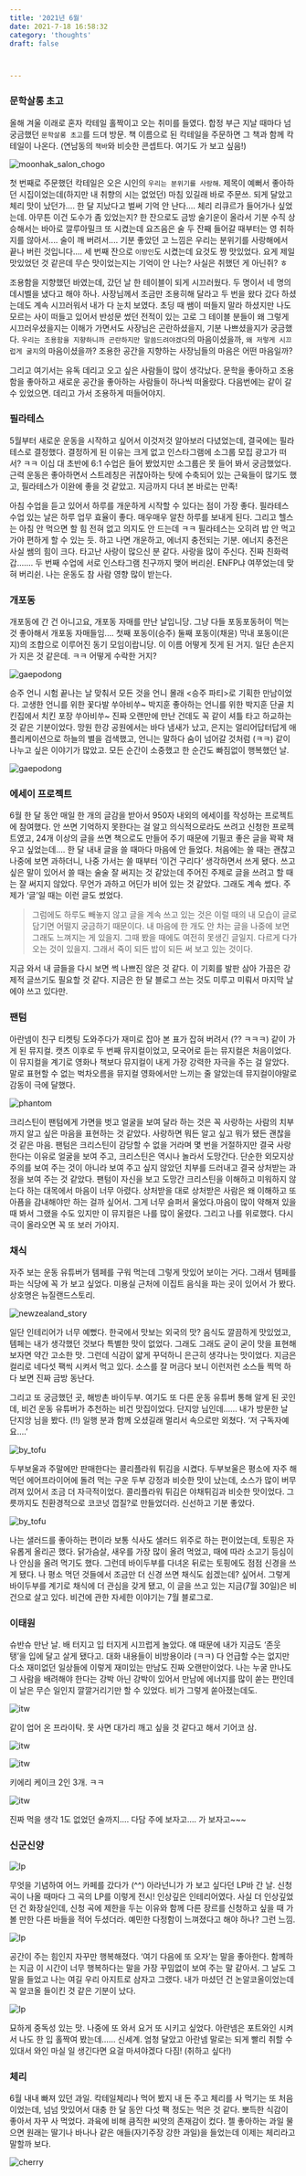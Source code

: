 ```yaml
---
title: '2021년 6월'
date: 2021-7-18 16:58:32
category: 'thoughts'
draft: false



---
```


### 문학살롱 초고

올해 겨울 이래로 혼자 칵테일 홀짝이고 오는 취미를 들였다. 합정 부근 지날 때마다 넘 궁금했던  `문학살롱 초고`를 드뎌 방문. 책 이름으로 된 칵테일을 주문하면 그 책과 함께 칵테일이 나온다. (연남동의 `책바`와 비슷한 콘셉트다. 여기도 가 보고 싶음!)

![moonhak_salon_chogo](./images/chogo.png)

첫 번째로 주문했던 칵테일은 오은 시인의 `우리는 분위기를 사랑해`. 제목이 예뻐서 좋아하던 시집이었는데(하지만 내 취향의 시는 없었던) 마침 있길래 바로 주문쓰. 되게 달았고 체리 맛이 났던가.... 한 달 지났다고 벌써 기억 안 난다.... 체리 리큐르가 들어가나 싶었는데. 아무튼 이건 도수가 좀 있었는지? 한 잔으로도 금방 술기운이 올라서 기분 수직 상승해서는 바아로 깔루아밀크 또 시켰는데 요즈음은 술 두 잔째 들어갈 때부터는 영 취하지를 않아서.... 술이 깨 버려서.... 기분 좋았던 고 느낌은 우리는 분위기를 사랑해에서 끝나 버린 것입니다.... 세 번째 잔으로 `이방인`도 시켰는데 요것도 짱 맛있었다. 요게 제일 맛있었던 것 같은데 무슨 맛이었는지는 기억이 안 나는? 사실은 취했던 게 아닌쥐? ㅎ

조용함을 지향했던 바였는데, 갔던 날 한 테이블이 되게 시끄러웠다. 두 명이서 네 명의 데시벨을 냈다고 해야 하나. 사장님께서 조금만 조용히해 달라고 두 번을 왔다 갔다 하셨는데도 계속 시끄러워서 내가 다 눈치 보였다. 초딩 때 쌤이 떠들지 말라 하셨지만 나도 모르는 사이 떠들고 있어서 반성문 썼던 전적이 있는 고로 그 테이블 분들이 왜 그렇게 시끄러우셨을지는 이해가 가면서도 사장님은 곤란하셨을지, 기분 나쁘셨을지가 궁금했다. `우리는 조용함을 지향하니까 곤란하지만 말씀드려야겠다`의 마음이셨을까, `왜 저렇게 시끄럽게 굴지`의 마음이셨을까? 조용한 공간을 지향하는 사장님들의 마음은 어떤 마음일까?

그리고 여기서는 유독 데리고 오고 싶은 사람들이 많이 생각났다. 문학을 좋아하고 조용함을 좋아하고 새로운 공간을 좋아하는 사람들이 하나씩 떠올랐다. 다음번에는 같이 갈 수 있었으면. 데리고 가서 조용하게 떠들어야지.

### 필라테스

5월부터 새로운 운동을 시작하고 싶어서 이것저것 알아보러 다녔었는데, 결국에는 필라테스로 결정했다. 결정하게 된 이유는 크게 없고 인스타그램에 소그룹 모집 광고가 떠서? ㅋㅋ 이십 대 초반에 6:1 수업은 들어 봤었지만 소그룹은 못 들어 봐서 궁금했었다. 근력 운동은 좋아하면서 스트레칭은 귀찮아하는 탓에 수축되어 있는 근육들이 많기도 했고, 필라테스가 이완에 좋을 것 같았고. 지금까지 다녀 본 바로는 만족!

아침 수업을 듣고 있어서 하루를 개운하게 시작할 수 있다는 점이 가장 좋다. 필라테스 수업 있는 날은 하루 업무 효율이 좋다. 매우매우 알찬 하루를 보내게 된다. 그리고 헬스는 아침 안 먹으면 할 힘 전혀 없고 의지도 안 드는데 ㅋㅋ 필라테스는 오히려 밥 안 먹고 가야 편하게 할 수 있는 듯. 하고 나면 개운하고, 에너지 충전되는 기분. 에너지 충전은 사실 쌤의 힘이 크다. 타고난 사랑이 많으신 분 같다. 사랑을 많이 주신다. 진짜 친화력 갑....... 두 번째 수업에 서로 인스타그램 친구까지 맺어 버리쉰. ENFP냐 여쭈었는데 맞혀 버리쉰. 나는 운동도 참 사람 영향 많이 받는다.

### 개포동

개포동에 간 건 아니고요, 개포동 자매를 만난 날입니당. 그냥 다들 포동포동허이 먹는 것 좋아해서 개포동 자매들임.... 첫째 포동이(승주) 둘째 포동이(채윤) 막내 포동이(은지)의 조합으로 이루어진 동기 모임이랍니당. 이 이름 어떻게 짓게 된 거지. 일단 손은지가 지은 것 같은데. ㅋㅋ 어떻게 수락한 거지?

![gaepodong](./images/mangwon_2.png)

승주 언니 시험 끝나는 날 맞춰서 모든 것을 언니 몰래 <승주 파티>로 기획한 만남이었다. 고생한 언니를 위한 꽃다발 쑤아비쑤~ 박지훈 좋아하는 언니를 위한 박지훈 단골 치킨집에서 치킨 포장 쑤아비쑤~ 진짜 오랜만에 만난 건데도 꼭 같이 셔틀 타고 하교하는 것 같은 기분이었다. 망원 한강 공원에서는 바다 냄새가 났고, 은지는 얼리어답터답게 애플리케이션으로 하늘의 별을 검색했고, 언니는 말하다 숨이 넘어갈 것처럼 (ㅋㅋ) 같이 나누고 싶은 이야기가 많았고. 모든 순간이 소중했고 한 순간도 빠짐없이 행복했던 날.

![gaepodong](./images/mangwon.png)

### 에세이 프로젝트
6월 한 달 동안 매일 한 개의 글감을 받아서 950자 내외의 에세이를 작성하는 프로젝트에 참여했다. 안 쓰면 기억하지 못한다는 걸 알고 의식적으로라도 쓰려고 신청한 프로젝트였고, 24개 이상의 글을 쓰면 책으로도 만들어 주기 때문에 기필코 좋은 글을 꽉꽉 채우고 싶었는데…. 한 달 내내 글을 쓸 때마다 마음에 안 들었다. 처음에는 쓸 때는 괜찮고 나중에 보면 과하더니, 나중 가서는 쓸 때부터 ‘이건 구리다’ 생각하면서 쓰게 됐다. 쓰고 싶은 말이 있어서 쓸 때는 술술 잘 써지는 것 같았는데 주어진 주제로 글을 쓰려고 할 때는 잘 써지지 않았다. 무언가 과하고 어딘가 비어 있는 것 같았다. 그래도 계속 썼다. 주제가 ‘글’일 때는 이런 글도 썼었다.

> 그럼에도 하루도 빼놓지 않고 글을 계속 쓰고 있는 것은 이럴 때의 내 모습이 글로 담기면 어떨지 궁금하기 때문이다. 내 마음에 한 개도 안 차는 글을 나중에 보면 그래도 느껴지는 게 있을지. 그때 봤을 때에도 여전히 못생긴 글일지. 다르게 다가오는 것이 있을지. 그래서 죽이 되든 밥이 되든 써 보고 있는 것이다.

지금 와서 내 글들을 다시 보면 썩 나쁘진 않은 것 같다. 이 기회를 발판 삼아 가끔은 강제적 글쓰기도 필요할 것 같다. 지금은 한 달 블로그 쓰는 것도 미루고 미뤄서 마지막 날에야 쓰고 있다만.

### 팬텀

아란넴이 친구 티켓팅 도와주다가 재미로 잡아 본 표가 잡혀 버려서 (?? ㅋㅋㅋ) 같이 가게 된 뮤지컬. 캣츠 이후로 두 번째 뮤지컬이었고, 모국어로 듣는 뮤지컬은 처음이었다. 이 뮤지컬을 계기로 영화나 책보다 뮤지컬이 내게 가장 강력한 자극을 주는 걸 알았다. 말로 표현할 수 없는 벅차오름을 뮤지컬 영화에서만 느끼는 줄 알았는데 뮤지컬이야말로 감동이 극에 달했다.

![phantom](./images/phantom.png)

크리스틴이 팬텀에게 가면을 벗고 얼굴을 보여 달라 하는 것은 꼭 사랑하는 사람의 치부까지 알고 싶은 마음을 표현하는 것 같았다. 사랑하면 뭐든 알고 싶고 뭐가 됐든 괜찮을 것 같은 마음. 팬텀은 크리스틴이 감당할 수 없을 거라며 몇 번을 거절하지만 결국 사랑한다는 이유로 얼굴을 보여 주고, 크리스틴은 역시나 놀라서 도망간다. 단순한 외모지상주의를 보여 주는 것이 아니라 보여 주고 싶지 않았던 치부를 드러내고 결국 상처받는 과정을 보여 주는 것 같았다. 팬텀이 자신을 보고 도망간 크리스틴을 이해하고 미워하지 않는다 하는 대목에서 마음이 너무 아렸다. 상처받을 대로 상처받은 사람은 왜 이해하고 또 아픔을 감내해야만 하는 걸까 싶어서. 그게 너무 슬퍼서 울었다.마음이 많이 약해져 있을 때 봐서 그랬을 수도 있지만 이 뮤지컬은 나를 많이 울렸다. 그리고 나를 위로했다. 다시 극이 올라오면 꼭 또 보러 가야지.

### 채식

자주 보는 운동 유튜버가 템페를 구워 먹는데 그렇게 맛있어 보이는 거다. 그래서 템페를 파는 식당에 꼭 가 보고 싶었다. 미용실 근처에 이집트 음식을 파는 곳이 있어서 가 봤다. 상호명은 뉴질랜드스토리.

![newzealand_story](./images/newzealand_story.png)

일단 인테리어가 너무 예뻤다. 한국에서 맛보는 외국의 맛? 음식도 깔끔하게 맛있었고, 템페는 내가 생각했던 것보다 특별한 맛이 없었다. 그래도 그래도 굳이 굳이 맛을 표현해 보자면 약간 고소한 맛. 그런데 식감이 얇게 꾸덕하니 은근히 생각나는 맛이었다. 지금은 컬리로 네다섯 팩씩 시켜서 먹고 있다. 소스를 잘 머금다 보니 이런저런 소스들 찍먹 하다 보면 진짜 금방 동난다.

그리고 또 궁금했던 곳, 해방촌 바이두부. 여기도 또 다른 운동 유튜버 통해 알게 된 곳인데, 비건 운동 유튜버가 추천하는 비건 맛집이었다. 단지앙 님인데…… 내가 방문한 날 단지앙 님을 봤다. (!!) 일행 분과 함께 오셨길래 멀리서 속으로만 외쳤다. ‘저 구독자예요….’

![by_tofu](./images/by_tofu.png)

두부보울과 주말에만 판매한다는 콜리플라워 튀김을 시켰다. 두부보울은 평소에 자주 해 먹던 에어프라이어에 돌려 먹는 구운 두부 강정과 비슷한 맛이 났는데, 소스가 많이 버무려져 있어서 조금 더 자극적이었다. 콜리플라워 튀김은 야채튀김과 비슷한 맛이었다. 그릇까지도 친환경적으로 코코넛 껍질?로 만들었더라. 신선하고 기분 좋았다.

![by_tofu](./images/by_tofu2.png)

나는 샐러드를 좋아하는 편이라 보통 식사도 샐러드 위주로 하는 편이었는데, 토핑은 자유롭게 올리곤 했다. 닭가슴살, 새우를 가장 많이 올려 먹었고, 때에 따라 소고기 등심이나 안심을 올려 먹기도 했다. 그런데 바이두부를 다녀온 뒤로는 토핑에도 점점 신경을 쓰게 됐다. 나 평소 먹던 것들에서 조금만 더 신경 쓰면 채식도 쉽겠는데? 싶어서. 그렇게 바이두부를 계기로 채식에 더 관심을 갖게 됐고, 이 글을 쓰고 있는 지금(7월 30일)은 비건으로 살고 있다. 비건에 관한 자세한 이야기는 7월 블로그로.

### 이태원

슈반슈 만난 날. 배 터지고 입 터지게 시끄럽게 놀았다. 얘 때문에 내가 지금도 ‘존웃탱’을 입에 달고 살게 됐다고. 대화 내용들이 비방용이라 (ㅋㅋ) 다 언급할 수는 없지만 다소 재미없던 일상들에 이렇게 재미있는 만남도 진짜 오랜만이었다. 나는 누굴 만나도 그 사람을 배려해야 한다는 강박 아닌 강박이 있어서 만남에 에너지를 많이 쏟는 편인데 이 날은 무슨 일인지 깔깔거리기만 할 수 있었다. 비가 그렇게 쏟아졌는데도.

![itw](./images/itw_4.png)

같이 업어 온 프라이탁. 못 사면 대가리 깨고 싶을 것 같다고 해서 기어코 삼.

![itw](./images/itw_1.png)

![itw](./images/itw_2.png)

키에리 케이크 2인 3개. ㅋㅋ

![itw](./images/itw_3.png)

진짜 먹을 생각 1도 없었던 술까지…. 다담 주에 보자고…. 가 보자고~~~

### 신군신양

![lp](./images/lp_1.png)

무엇을 기념하여 어느 카페를 갔다가 (^^) 아라넌니가 가 보고 싶다던 LP바 간 날. 신청 곡이 나올 때마다 그 곡의 LP를 이렇게 전시! 인상깊은 인테리어였다. 사실 더 인상깊었던 건 화장실인데, 신청 곡에 제한을 두는 이유와 함께 다른 장르를 신청하고 싶을 때 가 볼 만한 다른 바들을 적어 두셨더라. 예민한 다정함이 느껴졌다고 해야 하나? 그런 느낌.

![lp](./images/lp_2.png)

공간이 주는 힘인지 자꾸만 행복해졌다. ‘여기 다음에 또 오자’는 말을 좋아한다. 함께하는 지금 이 시간이 너무 행복하다는 말을 가장 꾸밈없이 보여 주는 말 같아서. 그 날도 그 말을 들었고 나는 여길 우리 아지트로 삼자고 그랬다. 내가 마셨던 건 논알코올이었는데 꼭 알코올 들이킨 것 같은 기분이 났다.

![lp](./images/lp_3.png)

묘하게 중독성 있는 맛. 나중에 또 와서 요거 또 시키고 싶었다. 아란넴은 포트와인 시켜서 나도 한 입 홀짝여 봤는데…… 신세계. 엄청 달았고 아란넴 말로는 되게 빨리 취할 수 있대서 와인 마실 일 생긴다면 요걸 마셔야겠다 다짐! (취하고 싶다!)

### 체리

6월 내내 빠져 있던 과일. 칵테일체리나 먹어 봤지 내 돈 주고 체리를 사 먹기는 또 처음이었는데, 넘넘 맛있어서 대충 한 달 동안 다섯 팩 정도는 먹은 것 같다. 뽀득한 식감이 좋아서 자꾸 사 먹었다. 과육에 비해 큼직한 씨앗의 존재감이 컸다. 젤 좋아하는 과일 물으면 원래는 딸기나 바나나 같은 애들(자기주장 강한 과일)을 들었는데 이제는 체리라고 말할까 보다.

![cherry](./images/cherry.png)

